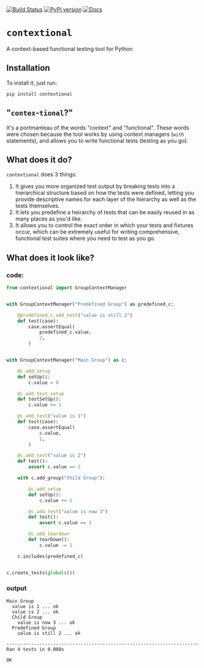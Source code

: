 [![Build Status](https://travis-ci.org/SalmonMode/contextional.svg?branch=master)](https://travis-ci.org/SalmonMode/contextional) [![PyPI version](https://badge.fury.io/py/contextional.svg)](https://badge.fury.io/py/contextional) [![Docs](https://readthedocs.org/projects/pip/badge/)](http://contextional.readthedocs.io/)

# `contextional`
A context-based functional testing tool for Python

## Installation

To install it, just run:

```shell
pip install contextional
```

## "`contex`-`tional`?"

It's a portmanteau of the words "context" and "functional". These words were chosen because the tool works by using context managers (`with` statements), and allows you to write functional tests (testing as you go).

## What does it do?

`contextional` does 3 things:

1. It gives you more organized test output by breaking tests into a hierarchical structure based on how the tests were defined, letting you provide descriptive names for each layer of the hierarchy as well as the tests themselves.
2. It lets you predefine a heirarchy of tests that can be easily reused in as many places as you'd like.
3. It allows you to control the exact order in which your tests and fixtures occur, which can be extremely useful for writing comprehensive, functional test suites where you need to test as you go.

## What does it look like?

### code:

```python
from contextional import GroupContextManager


with GroupContextManager("Predefined Group") as predefined_c:

    @predefined_c.add_test("value is still 2")
    def test(case):
        case.assertEqual(
            predefined_c.value,
            2,
        )


with GroupContextManager("Main Group") as c:

    @c.add_setup
    def setUp():
        c.value = 0

    @c.add_test_setup
    def testSetUp():
        c.value += 1

    @c.add_test("value is 1")
    def test(case):
        case.assertEqual(
            c.value,
            1,
        )

    @c.add_test("value is 2")
    def test():
        assert c.value == 2

    with c.add_group("Child Group"):

        @c.add_setup
        def setUp():
            c.value += 1

        @c.add_test("value is now 3")
        def test():
            assert c.value == 3

        @c.add_teardown
        def tearDown():
            c.value -= 1

    c.includes(predefined_c)


c.create_tests(globals())
```

### output

```
Main Group
  value is 1 ... ok
  value is 2 ... ok
  Child Group
    value is now 3 ... ok
  Predefined Group
    value is still 2 ... ok

----------------------------------------------------------------------
Ran 4 tests in 0.008s

OK
```
